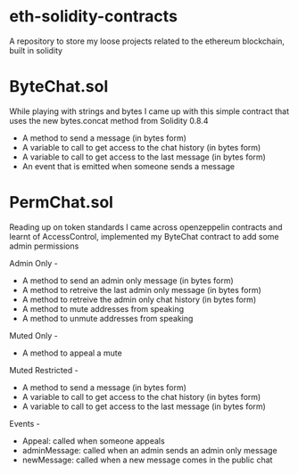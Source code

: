 # eth-solidity-contracts
A repository to store my loose projects related to the ethereum blockchain, built in solidity
# ByteChat.sol
While playing with strings and bytes I came up with this simple contract that uses the new bytes.concat method from Solidity 0.8.4

- A method to send a message (in bytes form) 
- A variable to call to get access to the chat history (in bytes form) 
- A variable to call to get access to the last message (in bytes form) 
- An event that is emitted when someone sends a message 
# PermChat.sol
Reading up on token standards I came across openzeppelin contracts and learnt of AccessControl, implemented my ByteChat contract to add some admin permissions


Admin Only -
- A method to send an admin only message (in bytes form)
- A method to retreive the last admin only message (in bytes form)
- A method to retreive the admin only chat history (in bytes form)
- A method to mute addresses from speaking
- A method to unmute addresses from speaking

Muted Only -
- A method to appeal a mute

Muted Restricted -
- A method to send a message (in bytes form)
- A variable to call to get access to the chat history (in bytes form)
- A variable to call to get access to the last message (in bytes form)

Events -
- Appeal: called when someone appeals
- adminMessage: called when an admin sends an admin only message
- newMessage: called when a new message comes in the public chat

